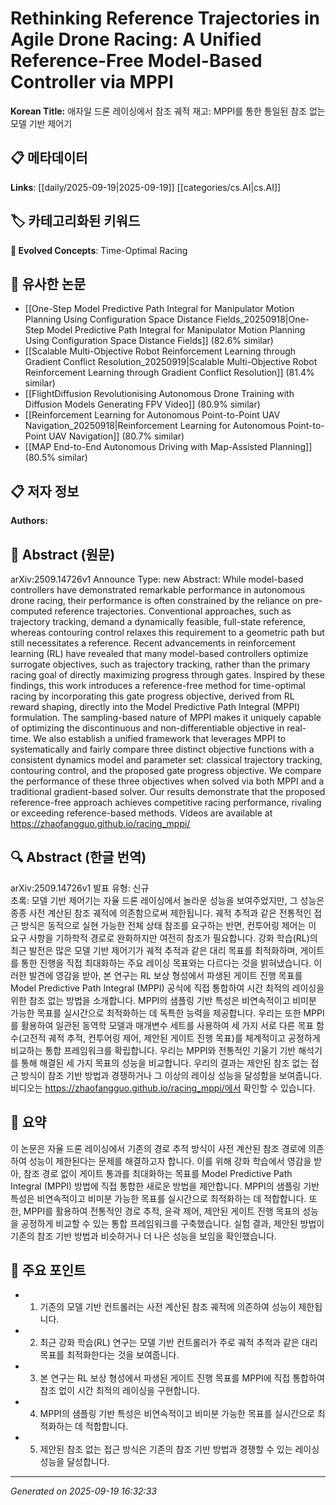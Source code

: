 
# Rethinking Reference Trajectories in Agile Drone Racing: A Unified Reference-Free Model-Based Controller via MPPI

**Korean Title:** 애자일 드론 레이싱에서 참조 궤적 재고: MPPI를 통한 통일된 참조 없는 모델 기반 제어기

## 📋 메타데이터

**Links**: [[daily/2025-09-19|2025-09-19]] [[categories/cs.AI|cs.AI]]

## 🏷️ 카테고리화된 키워드
**🚀 Evolved Concepts**: Time-Optimal Racing

## 🔗 유사한 논문
- [[One-Step Model Predictive Path Integral for Manipulator Motion Planning Using Configuration Space Distance Fields_20250918|One-Step Model Predictive Path Integral for Manipulator Motion Planning Using Configuration Space Distance Fields]] (82.6% similar)
- [[Scalable Multi-Objective Robot Reinforcement Learning through Gradient Conflict Resolution_20250919|Scalable Multi-Objective Robot Reinforcement Learning through Gradient Conflict Resolution]] (81.4% similar)
- [[FlightDiffusion Revolutionising Autonomous Drone Training with Diffusion Models Generating FPV Video]] (80.9% similar)
- [[Reinforcement Learning for Autonomous Point-to-Point UAV Navigation_20250918|Reinforcement Learning for Autonomous Point-to-Point UAV Navigation]] (80.7% similar)
- [[MAP End-to-End Autonomous Driving with Map-Assisted Planning]] (80.5% similar)

## 📋 저자 정보

**Authors:** 

## 📄 Abstract (원문)

arXiv:2509.14726v1 Announce Type: new 
Abstract: While model-based controllers have demonstrated remarkable performance in autonomous drone racing, their performance is often constrained by the reliance on pre-computed reference trajectories. Conventional approaches, such as trajectory tracking, demand a dynamically feasible, full-state reference, whereas contouring control relaxes this requirement to a geometric path but still necessitates a reference. Recent advancements in reinforcement learning (RL) have revealed that many model-based controllers optimize surrogate objectives, such as trajectory tracking, rather than the primary racing goal of directly maximizing progress through gates. Inspired by these findings, this work introduces a reference-free method for time-optimal racing by incorporating this gate progress objective, derived from RL reward shaping, directly into the Model Predictive Path Integral (MPPI) formulation. The sampling-based nature of MPPI makes it uniquely capable of optimizing the discontinuous and non-differentiable objective in real-time. We also establish a unified framework that leverages MPPI to systematically and fairly compare three distinct objective functions with a consistent dynamics model and parameter set: classical trajectory tracking, contouring control, and the proposed gate progress objective. We compare the performance of these three objectives when solved via both MPPI and a traditional gradient-based solver. Our results demonstrate that the proposed reference-free approach achieves competitive racing performance, rivaling or exceeding reference-based methods. Videos are available at https://zhaofangguo.github.io/racing_mppi/

## 🔍 Abstract (한글 번역)

arXiv:2509.14726v1 발표 유형: 신규  
초록: 모델 기반 제어기는 자율 드론 레이싱에서 놀라운 성능을 보여주었지만, 그 성능은 종종 사전 계산된 참조 궤적에 의존함으로써 제한됩니다. 궤적 추적과 같은 전통적인 접근 방식은 동적으로 실현 가능한 전체 상태 참조를 요구하는 반면, 컨투어링 제어는 이 요구 사항을 기하학적 경로로 완화하지만 여전히 참조가 필요합니다. 강화 학습(RL)의 최근 발전은 많은 모델 기반 제어기가 궤적 추적과 같은 대리 목표를 최적화하며, 게이트를 통한 진행을 직접 최대화하는 주요 레이싱 목표와는 다르다는 것을 밝혀냈습니다. 이러한 발견에 영감을 받아, 본 연구는 RL 보상 형성에서 파생된 게이트 진행 목표를 Model Predictive Path Integral (MPPI) 공식에 직접 통합하여 시간 최적의 레이싱을 위한 참조 없는 방법을 소개합니다. MPPI의 샘플링 기반 특성은 비연속적이고 비미분 가능한 목표를 실시간으로 최적화하는 데 독특한 능력을 제공합니다. 우리는 또한 MPPI를 활용하여 일관된 동역학 모델과 매개변수 세트를 사용하여 세 가지 서로 다른 목표 함수(고전적 궤적 추적, 컨투어링 제어, 제안된 게이트 진행 목표)를 체계적이고 공정하게 비교하는 통합 프레임워크를 확립합니다. 우리는 MPPI와 전통적인 기울기 기반 해석기를 통해 해결된 세 가지 목표의 성능을 비교합니다. 우리의 결과는 제안된 참조 없는 접근 방식이 참조 기반 방법과 경쟁하거나 그 이상의 레이싱 성능을 달성함을 보여줍니다. 비디오는 https://zhaofangguo.github.io/racing_mppi/에서 확인할 수 있습니다.

## 📝 요약

이 논문은 자율 드론 레이싱에서 기존의 경로 추적 방식이 사전 계산된 참조 경로에 의존하여 성능이 제한된다는 문제를 해결하고자 합니다. 이를 위해 강화 학습에서 영감을 받아, 참조 경로 없이 게이트 통과를 최대화하는 목표를 Model Predictive Path Integral (MPPI) 방법에 직접 통합한 새로운 방법을 제안합니다. MPPI의 샘플링 기반 특성은 비연속적이고 비미분 가능한 목표를 실시간으로 최적화하는 데 적합합니다. 또한, MPPI를 활용하여 전통적인 경로 추적, 윤곽 제어, 제안된 게이트 진행 목표의 성능을 공정하게 비교할 수 있는 통합 프레임워크를 구축했습니다. 실험 결과, 제안된 방법이 기존의 참조 기반 방법과 비슷하거나 더 나은 성능을 보임을 확인했습니다.

## 🎯 주요 포인트

- 1. 기존의 모델 기반 컨트롤러는 사전 계산된 참조 궤적에 의존하여 성능이 제한됩니다.

- 2. 최근 강화 학습(RL) 연구는 모델 기반 컨트롤러가 주로 궤적 추적과 같은 대리 목표를 최적화한다는 것을 보여줍니다.

- 3. 본 연구는 RL 보상 형성에서 파생된 게이트 진행 목표를 MPPI에 직접 통합하여 참조 없이 시간 최적의 레이싱을 구현합니다.

- 4. MPPI의 샘플링 기반 특성은 비연속적이고 비미분 가능한 목표를 실시간으로 최적화하는 데 적합합니다.

- 5. 제안된 참조 없는 접근 방식은 기존의 참조 기반 방법과 경쟁할 수 있는 레이싱 성능을 달성합니다.

---

*Generated on 2025-09-19 16:32:33*